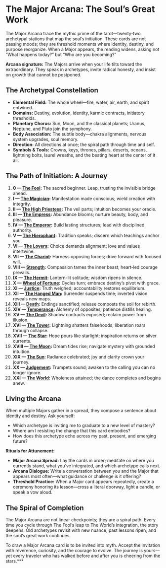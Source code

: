 # The Major Arcana: The Soul’s Great Work

The Major Arcana trace the mythic prime of the tarot—twenty-two archetypal stations that map the soul’s initiation. These cards are not passing moods; they are threshold moments where identity, destiny, and purpose reorganize. When a Major appears, the reading widens, asking not “What happens today?” but “Who are you becoming?”

**Arcana signature:** The Majors arrive when your life tilts toward the extraordinary. They speak in archetypes, invite radical honesty, and insist on growth that cannot be postponed.

## The Archetypal Constellation

- **Elemental Field:** The whole wheel—fire, water, air, earth, and spirit entwined.
- **Domains:** Destiny, evolution, identity, karmic contracts, initiatory thresholds.
- **Planetary Chorus:** Sun, Moon, and the classical planets; Uranus, Neptune, and Pluto join the symphony.
- **Body Association:** The subtle body—chakra alignments, nervous system upgrades, soul memory.
- **Direction:** All directions at once; the spiral path through time and self.
- **Symbols & Tools:** Crowns, keys, thrones, pillars, deserts, oceans, lightning bolts, laurel wreaths, and the beating heart at the center of it all.

## The Path of Initiation: A Journey

1.  **0 — [The Fool](00_fool.md):** The sacred beginner. Leap, trusting the invisible bridge ahead.  
2.  **I — [The Magician](01_magician.md):** Manifestation made conscious; wield creation with integrity.  
3.  **II — [The High Priestess](02_high_priestess.md):** The veil parts; intuition becomes your oracle.  
4.  **III — [The Empress](03_empress.md):** Abundance blooms; nurture beauty, body, and pleasure.  
5.  **IV — [The Emperor](04_emperor.md):** Build lasting structures; lead with disciplined authority.  
6.  **V — [The Hierophant](05_hierophant.md):** Tradition speaks; discern which teachings anchor you.  
7.  **VI — [The Lovers](06_lovers.md):** Choice demands alignment; love and values intertwine.  
8.  **VII — [The Chariot](07_chariot.md):** Harness opposing forces; drive forward with focused will.  
9.  **VIII — [Strength](08_strength.md):** Compassion tames the inner beast; heart-led courage prevails.  
10. **IX — [The Hermit](09_hermit.md):** Lantern-lit solitude; wisdom ripens in silence.  
11. **X — [Wheel of Fortune](10_wheel_of_fortune.md):** Cycles turn; embrace destiny’s pivot with grace.  
12. **XI — [Justice](11_justice.md):** Truth weighed; accountability restores equilibrium.  
13. **XII — [The Hanged Man](12_hanged_man.md):** Surrender suspends time; inverted vision reveals new maps.  
14. **XIII — [Death](13_death.md):** Endings sanctified; release composts the soil for rebirth.  
15. **XIV — [Temperance](14_temperance.md):** Alchemy of opposites; patience distills healing.  
16. **XV — [The Devil](15_devil.md):** Shadow contracts exposed; reclaim power from illusion.  
17. **XVI — [The Tower](16_tower.md):** Lightning shatters falsehoods; liberation roars through collapse.  
18. **XVII — [The Star](17_star.md):** Hope pours like starlight; inspiration returns on silver currents.  
19. **XVIII — [The Moon](18_moon.md):** Dream tides rise; navigate mystery with grounded intuition.  
20. **XIX — [The Sun](19_sun.md):** Radiance celebrated; joy and clarity crown your journey.  
21. **XX — [Judgement](20_judgement.md):** Trumpets sound; awaken to the calling you can no longer ignore.  
22. **XXI — [The World](21_world.md):** Wholeness attained; the dance completes and begins anew.

## Living the Arcana

When multiple Majors gather in a spread, they compose a sentence about identity and destiny. Ask yourself:

*   Which archetype is inviting me to graduate to a new level of mastery?
*   Where am I resisting the change that this card embodies?
*   How does this archetype echo across my past, present, and emerging future?

**Rituals for Attunement:**

*   **Major Arcana Spread:** Lay the cards in order; meditate on where you currently stand, what you’ve integrated, and which archetype calls next.
*   **Arcana Dialogue:** Write a conversation between you and the Major that appears most often—what guidance or challenge is it offering?
*   **Threshold Practice:** When a Major card appears repeatedly, create a ceremony honoring its lesson—cross a literal doorway, light a candle, or speak a vow aloud.

## The Spiral of Completion

The Major Arcana are not linear checkpoints; they are a spiral path. Every time you cycle through The Fool’s leap to The World’s integration, the story deepens. Old archetypes revisit with new nuance, past lessons ripen, and the soul’s great work continues.

To draw a Major Arcana card is to be invited into myth. Accept the invitation with reverence, curiosity, and the courage to evolve. The journey is yours—yet every traveler who has walked before and after you is cheering from the stars.***
